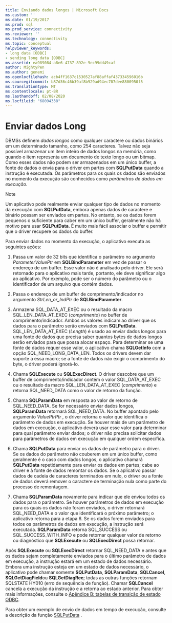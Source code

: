 ```yaml
---
title: Enviando dados longos | Microsoft Docs
ms.custom: ''
ms.date: 01/19/2017
ms.prod: sql
ms.prod_service: connectivity
ms.reviewer: ''
ms.technology: connectivity
ms.topic: conceptual
helpviewer_keywords:
- long data [ODBC]
- sending long data [ODBC]
ms.assetid: ea989084-a8e6-4737-892e-9ec99dd49caf
author: MightyPen
ms.author: genemi
ms.openlocfilehash: acb4ff1637c1530527af88affaf437334596016b
ms.sourcegitcommit: b87d36c46b39af8b929ad94ec707dee8800950f5
ms.translationtype: MT
ms.contentlocale: pt-BR
ms.lasthandoff: 02/08/2020
ms.locfileid: "68094338"
---
```

# <a name="sending-long-data"></a>Enviar dados Long
DBMSs definem *dados longos* como qualquer caractere ou dados binários em um determinado tamanho, como 254 caracteres. Talvez não seja possível armazenar um item inteiro de dados longos na memória, como quando o item representa um documento de texto longo ou um bitmap. Como esses dados não podem ser armazenados em um único buffer, a fonte de dados o envia para o driver em partes com **SQLPutData** quando a instrução é executada. Os parâmetros para os quais os dados são enviados no momento da execução são conhecidos como *parâmetros de dados em execução*.  
  
> [!NOTE]  
>  Um aplicativo pode realmente enviar qualquer tipo de dados no momento da execução com **SQLPutData**, embora apenas dados de caractere e binário possam ser enviados em partes. No entanto, se os dados forem pequenos o suficiente para caber em um único buffer, geralmente não há motivo para usar **SQLPutData**. É muito mais fácil associar o buffer e permitir que o driver recupere os dados do buffer.  
  
 Para enviar dados no momento da execução, o aplicativo executa as seguintes ações:  
  
1.  Passa um valor de 32 bits que identifica o parâmetro no argumento *ParameterValuePtr* em **SQLBindParameter** em vez de passar o endereço de um buffer. Esse valor não é analisado pelo driver. Ele será retornado para o aplicativo mais tarde, portanto, ele deve significar algo ao aplicativo. Por exemplo, pode ser o número do parâmetro ou o identificador de um arquivo que contém dados.  
  
2.  Passa o endereço de um buffer de comprimento/indicador no argumento *StrLen_or_IndPtr* de **SQLBindParameter**.  
  
3.  Armazena SQL_DATA_AT_EXEC ou o resultado da macro SQL_LEN_DATA_AT_EXEC (*comprimento*) no buffer de comprimento/indicador. Ambos os valores indicam ao driver que os dados para o parâmetro serão enviados com **SQLPutData**. SQL_LEN_DATA_AT_EXEC (*Length*) é usado ao enviar dados longos para uma fonte de dados que precisa saber quantos bytes de dados longos serão enviados para que possa alocar espaço. Para determinar se uma fonte de dados requer esse valor, o aplicativo chama **SQLGetInfo** com a opção SQL_NEED_LONG_DATA_LEN. Todos os drivers devem dar suporte a essa macro; se a fonte de dados não exigir o comprimento do byte, o driver poderá ignorá-lo.  
  
4.  Chama **SQLExecute** ou **SQLExecDirect**. O driver descobre que um buffer de comprimento/indicador contém o valor SQL_DATA_AT_EXEC ou o resultado da macro SQL_LEN_DATA_AT_EXEC (*comprimento*) e retorna SQL_NEED_DATA como o valor de retorno da função.  
  
5.  Chama **SQLParamData** em resposta ao valor de retorno de SQL_NEED_DATA. Se for necessário enviar dados longos, **SQLParamData** retornará SQL_NEED_DATA. No buffer apontado pelo argumento *ValuePtrPtr* , o driver retorna o valor que identifica o parâmetro de dados em execução. Se houver mais de um parâmetro de dados em execução, o aplicativo deverá usar esse valor para determinar para qual parâmetro enviar dados; o driver não precisa solicitar dados para parâmetros de dados em execução em qualquer ordem específica.  
  
6.  Chama **SQLPutData** para enviar os dados de parâmetro para o driver. Se os dados do parâmetro não couberem em um único buffer, como geralmente é o caso com dados longos, o aplicativo chamará **SQLPutData** repetidamente para enviar os dados em partes; cabe ao driver e à fonte de dados remontar os dados. Se o aplicativo passar dados de cadeia de caracteres terminados em nulo, o driver ou a fonte de dados deverá remover o caractere de terminação nula como parte do processo de remontagem.  
  
7.  Chama **SQLParamData** novamente para indicar que ele enviou todos os dados para o parâmetro. Se houver parâmetros de dados em execução para os quais os dados não foram enviados, o driver retornará SQL_NEED_DATA e o valor que identificará o próximo parâmetro; o aplicativo retorna para a etapa 6. Se os dados forem enviados para todos os parâmetros de dados em execução, a instrução será executada. **SQLParamData** retorna SQL_SUCCESS ou SQL_SUCCESS_WITH_INFO e pode retornar qualquer valor de retorno ou diagnóstico que **SQLExecute** ou **SQLExecDirect** possa retornar.  
  
 Após **SQLExecute** ou **SQLExecDirect** retornar SQL_NEED_DATA e antes que os dados sejam completamente enviados para o último parâmetro de dados em execução, a instrução estará em um estado de dados necessário. Embora uma instrução esteja em um estado de dados necessário, o aplicativo pode chamar somente **SQLPutData**, **SQLParamData**, **SQLCancel**, **SQLGetDiagField**ou **SQLGetDiagRec**; todas as outras funções retornam SQLSTATE HY010 (erro de sequência de função). Chamar **SQLCancel** cancela a execução da instrução e a retorna ao estado anterior. Para obter mais informações, consulte o [Apêndice B: tabelas de transição de estado ODBC](../../../odbc/reference/appendixes/appendix-b-odbc-state-transition-tables.md).  
  
 Para obter um exemplo de envio de dados em tempo de execução, consulte a descrição da função [SQLPutData](../../../odbc/reference/syntax/sqlputdata-function.md) .
